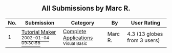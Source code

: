 ﻿<div align="center">

## All Submissions by Marc R\.

</div>

No.  | Submission | Category | By   | User Rating
---- | ---------- | -------- | ---- | -----------
1 | [Tutorial Maker<br /><sup>2002-01-04 09:30:58</sup>](https://github.com/Planet-Source-Code/marc-r-tutorial-maker__1-30423) | [Complete Applications<br /><sup>Visual Basic</sup>](../ByCategory/complete-applications__1-27.md) | Marc R\. | 4.3 (13 globes from 3 users)
